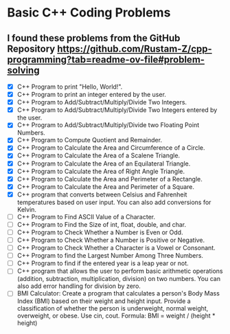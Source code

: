 # Basic C++ Coding Problems 
## I found these problems from the GitHub Repository https://github.com/Rustam-Z/cpp-programming?tab=readme-ov-file#problem-solving

- [x] C++ Program to print "Hello, World!".
- [x] C++ Program to print an integer entered by the user.
- [x] C++ Program to Add/Subtract/Multiply/Divide Two Integers.
- [x] C++ Program to Add/Subtract/Multiply/Divide Two Integers entered by the user.
- [x] C++ Program to Add/Subtract/Multiply/Divide two Floating Point Numbers.
- [x] C++ Program to Compute Quotient and Remainder.
- [x] C++ Program to Calculate the Area and Circumference of a Circle.
- [x] C++ Program to Calculate the Area of a Scalene Triangle.
- [x] C++ Program to Calculate the Area of an Equilateral Triangle.
- [x] C++ Program to Calculate the Area of Right Angle Triangle.
- [x] C++ Program to Calculate the Area and Perimeter of a Rectangle.
- [x] C++ Program to Calculate the Area and Perimeter of a Square.
- [x] C++ program that converts between Celsius and Fahrenheit temperatures based on user input. You can also add conversions for Kelvin.
- [ ] C++ Program to Find ASCII Value of a Character.
- [ ] C++ Program to Find the Size of int, float, double, and char.
- [ ] C++ Program to Check Whether a Number is Even or Odd.
- [ ] C++ Program to Check Whether a Number is Positive or Negative.
- [ ] C++ Program to Check Whether a Character is a Vowel or Consonant.
- [ ] C++ Program to find the Largest Number Among Three Numbers.
- [ ] C++ Program to find if the entered year is a leap year or not.
- [ ] C++ program that allows the user to perform basic arithmetic operations (addition, subtraction, multiplication, division) on two numbers. You can also add error handling for division by zero.
- [ ] BMI Calculator: Create a program that calculates a person's Body Mass Index (BMI) based on their weight and height input. Provide a classification of whether the person is underweight, normal weight, overweight, or obese. Use cin, cout. Formula: BMI = weight / (height * height)
